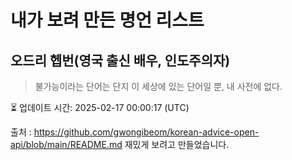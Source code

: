 # 내가 보려 만든 명언 리스트

##  오드리 헵번(영국 출신 배우, 인도주의자)
> 불가능이라는 단어는 단지 이 세상에 있는 단어일 뿐, 내 사전에 없다.


⏳ 업데이트 시간: 2025-02-17 00:00:17 (UTC)

출처 : https://github.com/gwongibeom/korean-advice-open-api/blob/main/README.md
재밌게 보려고 만들었습니다.

